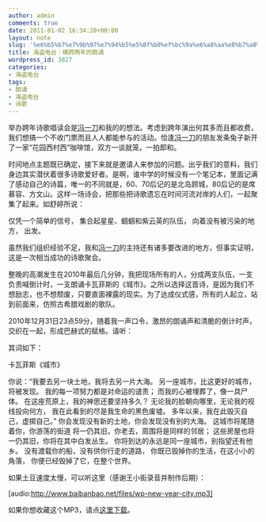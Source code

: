```yaml
---
author: admin
comments: true
date: 2011-01-02 16:34:28+00:00
layout: note
slug: '%e6%b5%b7%e7%9b%97%e7%94%b5%e5%8f%b0%ef%bc%9a%e6%a8%aa%e8%b7%a8%e4%b8%a4%e5%b9%b4%e7%9a%84%e6%9c%97%e8%af%b5'
title: 海盗电台：横跨两年的朗诵
wordpress_id: 3827
categories:
- 海盗电台
tags:
- 朗诵
- 海盗电台
- 诗歌
---
```


举办跨年诗歌唱读会是[冯一刀](http://www.nbmale.com)和我的的想法。考虑到跨年演出何其多而且都收费，我们想搞一个不收门票而且人人都能参与的活动。恰逢[冯一刀](http://www.nbmale.com)的朋友发条兔子新开了一家“花园西村西”咖啡馆，双方一谈就笼，一拍即和。

时间地点主题既已确定，接下来就是邀请人来参加的问题。出乎我们的意料，我们身边其实潜伏着很多诗歌爱好者。是啊，谁中学的时候没有一个笔记本，里面记满了感动自己的诗篇，唯一的不同就是，60、70后记的是北岛顾城，80后记的是席慕容、方文山。这样一场诗会，把那些把诗歌遗忘在时间河流对岸的人们，一起聚集了起来。如舒婷所说：

仅凭一个简单的信号，
集合起星星、蝈蝈和紫云英的队伍，
向着没有被污染的地方，
出发。

虽然我们组织经验不足，我和[冯一刀](http://www.nbmale.com)的主持还有诸多要改进的地方，但事实证明，这是一次相当成功的诗歌聚会。

整晚的高潮发生在2010年最后几分钟，我把现场所有的人，分成两支队伍，一支负责喊倒计时，一支朗诵卡瓦菲斯的《城市》。之所以选择这首诗，是因为我们不想励志，也不想颓废，只要直面裸露的现实。为了达成仪式感，所有的人起立，站到前面来，仿照古希腊戏剧的歌队。

2010年12月31日23点59分，随着我一声口令，激昂的朗诵声和清脆的倒计时声，交织在一起，形成巴赫式的赋格。请听：



其词如下：

卡瓦菲斯《城市》

你说：“我要去另一块土地，我将去另一片大海。
另一座城市，比这更好的城市，将被发现。
我的每一项努力都是对命运的谴责；
而我的心被埋葬了，像一具尸体。
在这座荒原上，我的神思还要坚持多久？
无论我的脸朝向哪里，无论我的视线投向何方，
我在此看到的尽是我生命的黑色废墟。
多年以来，我在此毁灭自己，虚掷自己。”
你会发现没有新的土地，你会发现没有别的大海。
这城市将尾随着你，你游荡的街道
将一仍其旧，你老去，周围将是同样的邻居；
这些房屋也将一仍其旧，你将在其中白发丛生。
你将到达的永远是同一座城市，别指望还有他乡。
没有渡载你的船，没有供你行走的道路，
你既已毁掉你的生活，在这小小的角落，
你便已经毁掉了它，在整个世界。

如果土豆速度太慢，可以听这里（感谢王小街录音并制作后期）：

[audio:http://www.baibanbao.net/files/wp-new-year-city.mp3]

如果你想收藏这个MP3，请点[这里下载](http://www.baibanbao.net/files/wp-new-year-city.mp3)。
